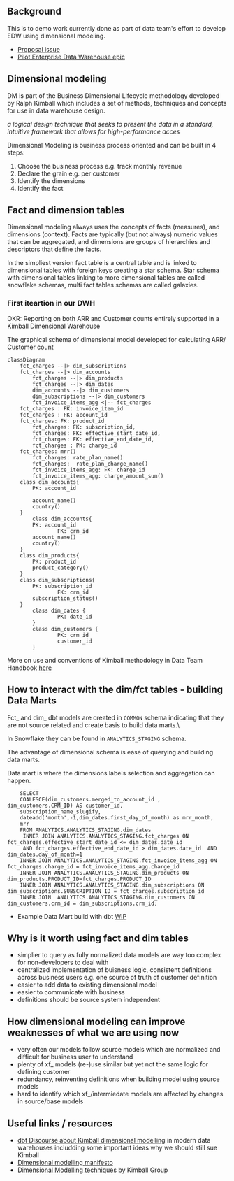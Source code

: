 ## Background

This is to demo work currently done as part of data team's effort to develop EDW using dimensional modeling.

* [Proposal issue](https://gitlab.com/gitlab-data/managers/-/merge_requests/1)
* [Pilot Enterprise Data Warehouse epic](https://gitlab.com/groups/gitlab-data/-/epics/76)

## Dimensional modeling

DM is part of the Business Dimensional Lifecycle methodology developed by Ralph Kimball which includes a set of methods, techniques and concepts for use in data warehouse design.

*a logical design technique that seeks to present the data in a standard, intuitive framework that allows for high-performance acces*

Dimensional Modeling is business process oriented and can be built in 4 steps:
1. Choose the business process e.g. track monthly revenue
2. Declare the grain e.g. per customer 
3. Identify the dimensions 
4. Identify the fact 

## Fact and dimension tables

Dimensional modeling always uses the concepts of facts (measures), and dimensions (context).
Facts are typically (but not always) numeric values that can be aggregated, and dimensions are groups of hierarchies and descriptors that define the facts.

In the simpliest version fact table is a central table and is linked to dimensional tables with foreign keys creating a star schema. 
Star schema with dimensional tables linking to more dimensional tables are called snowflake schemas, multi fact tables schemas are called galaxies. 

### First iteartion in our DWH

OKR: Reporting on both ARR and Customer counts entirely supported in a Kimball Dimensional Warehouse


The graphical schema of dimensional model developed for calculating  ARR/ Customer count

```mermaid
classDiagram
	fct_charges --|> dim_subscriptions
	fct_charges --|> dim_accounts
        fct_charges --|> dim_products
        fct_charges --|> dim_dates
        dim_accounts --|> dim_customers
        dim_subscriptions --|> dim_customers
        fct_invoice_items_agg <|-- fct_charges
	fct_charges : FK: invoice_item_id
	fct_charges : FK: account_id
	fct_charges: FK: product_id
        fct_charges: FK: subscription_id,
        fct_charges: FK: effective_start_date_id, 
        fct_charges: FK: effective_end_date_id, 
        fct_charges : PK: charge_id
	fct_charges: mrr()
        fct_charges: rate_plan_name()
        fct_charges:  rate_plan_charge_name()
        fct_invoice_items_agg: FK: charge_id
        fct_invoice_items_agg: charge_amount_sum()
	class dim_accounts{
		PK: account_id

		account_name()
		country()
	}
        class dim_accounts{
		PK: account_id
                FK: crm_id
		account_name()
		country()
	}
	class dim_products{
		PK: product_id
		product_category()
	}
	class dim_subscriptions{
		PK: subscription_id
                FK: crm_id
		subscription_status()
	}
        class dim_dates {
                PK: date_id
        }
        class dim_customers {
                PK: crm_id
                customer_id
        }

```		

More on use and conventions of Kimball methodology in Data Team Handbook [here](https://about.gitlab.com/handbook/business-ops/data-team/dbt-guide/#use-of-kimball-methodology)

## How to interact with the dim/fct tables -  building Data Marts

Fct_ and dim_ dbt models are created in `COMMON` schema indicating that they are not source related and create basis to build data marts.\

In Snowflake they can be found in `ANALYTICS_STAGING` schema.

The advantage of dimensional schema is ease of querying and building data marts.

Data mart is where the dimensions labels selection and aggregation can happen.


```
    SELECT
    COALESCE(dim_customers.merged_to_account_id , dim_customers.CRM_ID) AS customer_id,
    subscription_name_slugify,
    dateadd('month',-1,dim_dates.first_day_of_month) as mrr_month,
    mrr
    FROM ANALYTICS.ANALYTICS_STAGING.dim_dates
     INNER JOIN ANALYTICS.ANALYTICS_STAGING.fct_charges ON fct_charges.effective_start_date_id <= dim_dates.date_id
     AND fct_charges.effective_end_date_id > dim_dates.date_id  AND dim_dates.day_of_month=1
    INNER JOIN ANALYTICS.ANALYTICS_STAGING.fct_invoice_items_agg ON fct_charges.charge_id = fct_invoice_items_agg.charge_id
    INNER JOIN ANALYTICS.ANALYTICS_STAGING.dim_products ON dim_products.PRODUCT_ID=fct_charges.PRODUCT_ID
    INNER JOIN ANALYTICS.ANALYTICS_STAGING.dim_subscriptions ON dim_subscriptions.SUBSCRIPTION_ID = fct_charges.subscription_id
    INNER JOIN  ANALYTICS.ANALYTICS_STAGING.dim_customers ON dim_customers.crm_id = dim_subscriptions.crm_id;

```

* Example Data Mart build with dbt [WIP](https://gitlab.com/gitlab-data/analytics/-/blob/b7375abfc6ab32eb6d9988df6ae5a98ebc7f72ba/transform/snowflake-dbt/models/marts/mrr/mrr_data_mart.sql)

## Why is it worth using fact and dim tables

* simplier to query as fully normalized data models are way too complex for non-developers to deal with
* centralized implementation of buisness logic, consistent definitions across business users e.g. one source of truth of customer definition
* easier to add data to existing dimensional model
* easier to communicate with business 
* definitions should be source system independent 


## How dimensional modeling can improve weaknesses of what we are using now

* very often our models follow source models which are normalized and difficult for business user to understand
* plenty of xf_ models (re-)use similar but yet not the same logic for defining customer
* redundancy, reinventing definitions when building model using source models
* hard to identify which xf_/intermiedate models are affected by changes in source/base models


## Useful links / resources
* [dbt Discourse about Kimball dimensional modelling](https://discourse.getdbt.com/t/is-kimball-dimensional-modeling-still-relevant-in-a-modern-data-warehouse/225/6) in modern data warehouses includding some important ideas why we should still sue Kimball
* [Dimensional modelling manifesto](https://www.kimballgroup.com/1997/08/a-dimensional-modeling-manifesto/)
* [Dimensional Modelling techniques](https://www.kimballgroup.com/data-warehouse-business-intelligence-resources/kimball-techniques/dimensional-modeling-techniques/) by Kimball Group